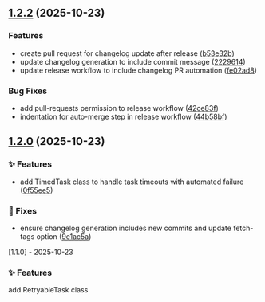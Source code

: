 ## [1.2.2](https://github.com/peremunoz/async-pooler/compare/v1.2.1...v1.2.2) (2025-10-23)

### Features

* create pull request for changelog update after release ([b53e32b](https://github.com/peremunoz/async-pooler/commit/b53e32b67642b097b6edebeb22ee945e33890cb9))
* update changelog generation to include commit message ([2229614](https://github.com/peremunoz/async-pooler/commit/2229614b9a320ee84ed75e329dcaefb1c79a79e8))
* update release workflow to include changelog PR automation ([fe02ad8](https://github.com/peremunoz/async-pooler/commit/fe02ad8925617091d4cd016388393a720cc9d4c4))

### Bug Fixes

* add pull-requests permission to release workflow ([42ce83f](https://github.com/peremunoz/async-pooler/commit/42ce83f284a88435079b273a60a2f0ca073aec04))
* indentation for auto-merge step in release workflow ([44b58bf](https://github.com/peremunoz/async-pooler/commit/44b58bfbf536b17a13c2561ca2da9d69e19839aa))
## [1.2.0](https://github.com/peremunoz/async-pooler/compare/v1.1.2...v1.2.0) (2025-10-23)

### ✨ Features

* add TimedTask class to handle task timeouts with automated failure ([0f55ee5](https://github.com/peremunoz/async-pooler/commit/0f55ee5647c9a9bee6803ac8f8bae35d090d20bd))

### 🐞 Fixes

* ensure changelog generation includes new commits and update fetch-tags option ([9e1ac5a](https://github.com/peremunoz/async-pooler/commit/9e1ac5aedf25400b55c954981e326355b6e79a30))

[1.1.0] - 2025-10-23
### ✨ Features
add RetryableTask class